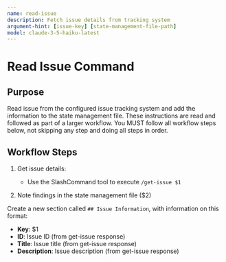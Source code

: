 ```yaml
---
name: read-issue
description: Fetch issue details from tracking system
argument-hint: [issue-key] [state-management-file-path]
model: claude-3-5-haiku-latest
---
```


# Read Issue Command

## Purpose

Read issue from the configured issue tracking system and add the information to the state management file.
These instructions are read and followed as part of a larger workflow.
You MUST follow all workflow steps below, not skipping any step and doing all steps in order.

## Workflow Steps

1. Get issue details:
   - Use the SlashCommand tool to execute `/get-issue $1`

2. Note findings in the state management file ($2)

Create a new section called `## Issue Information`, with information on this format:

- **Key**: $1
- **ID**: Issue ID (from get-issue response)
- **Title**: Issue title (from get-issue response)
- **Description**: Issue description (from get-issue response)

